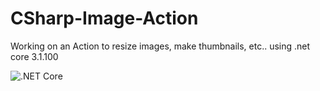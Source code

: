 # CSharp-Image-Action
Working on an Action to resize images, make thumbnails, etc.. using .net core 3.1.100

![.NET Core](https://github.com/pauliver/CSharp-Image-Action/workflows/.NET%20Core/badge.svg)
